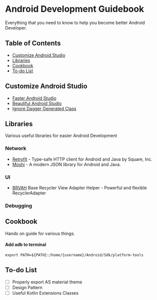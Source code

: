 # Android Development Guidebook
Everything that you need to know to help you become better Android Developer.

## Table of Contents
* [Customize Android Studio](#customize-android-studio)
* [Libraries](#libraries)
* [Cookbook](#cookbook)
* [To-do List](#to-do-list)

## Customize Android Studio
* [Faster Android Studio](https://github.com/100nandoo/Android-Development-Guidebook/blob/master/customization/Faster_Android_Studio.md)
* [Beautiful Android Studio](https://github.com/100nandoo/Android-Development-Guidebook/blob/master/customization/Beautiful_Android_Studio.md)
* [Ignore Dagger Generated Class](https://github.com/100nandoo/Android-Development-Guidebook/blob/master/customization/Ignore_Dagger.md)

## Libraries
Various useful libraries for easier Android Development

### Network
* [Retrofit](https://github.com/square/retrofit) - Type-safe HTTP client for Android and Java by Square, Inc.
* [Moshi](https://github.com/square/moshi) - A modern JSON library for Android and Java. 

### UI
* [BRVAH](https://github.com/CymChad/BaseRecyclerViewAdapterHelper) Base Recycler View Adapter Helper - Powerful and flexible RecyclerAdapter

### Debugging

## Cookbook
Hands on guide for various things.

#### Add adb to terminal
`export PATH=${PATH}:/home/{username}/Android/Sdk/platform-tools`

## To-do List

- [ ] Properly export AS material theme
- [ ] Design Pattern
- [ ] Useful Kotlin Extensions Classes